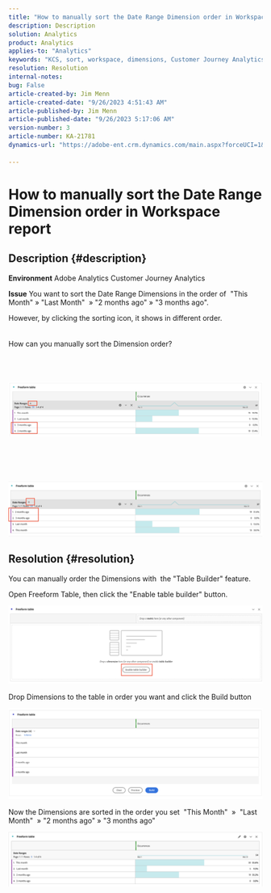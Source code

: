 ```yaml
---
title: "How to manually sort the Date Range Dimension order in Workspace report"
description: Description
solution: Analytics
product: Analytics
applies-to: "Analytics"
keywords: "KCS, sort, workspace, dimensions, Customer Journey Analytics, manually sort, Date Range Dimension, report, Adobe Analytics"
resolution: Resolution
internal-notes: 
bug: False
article-created-by: Jim Menn
article-created-date: "9/26/2023 4:51:43 AM"
article-published-by: Jim Menn
article-published-date: "9/26/2023 5:17:06 AM"
version-number: 3
article-number: KA-21781
dynamics-url: "https://adobe-ent.crm.dynamics.com/main.aspx?forceUCI=1&pagetype=entityrecord&etn=knowledgearticle&id=3a2f1c62-285c-ee11-be6f-6045bd006268"

---
```

# How to manually sort the Date Range Dimension order in Workspace report

## Description {#description}


<b>Environment</b>
 Adobe Analytics
 Customer Journey Analytics

<b>Issue</b>
 You want to sort the Date Range Dimensions in the order of  "This Month" » "Last Month"  » "2 months ago" » "3 months ago".

However, by clicking the sorting icon, it shows in different order.
<br><br><br>How can you manually sort the Dimension order?<br><br>
<br> <br><br>![](assets/___3b2f1c62-285c-ee11-be6f-6045bd006268___.png)<br><br> <br><br> <br><br>![](assets/___3d2f1c62-285c-ee11-be6f-6045bd006268___.png)

## Resolution {#resolution}


You can manually order the Dimensions with  the "Table Builder" feature.

Open Freeform Table, then click the "Enable table builder" button.

![](assets/d4eda136-2fcd-ed11-b597-6045bd006793.png)

Drop Dimensions to the table in order you want and click the Build button

![](assets/69497031-30cd-ed11-b597-6045bd006793.png)

Now the Dimensions are sorted in the order you set  "This Month"  »  "Last Month"  » "2 months ago" » "3 months ago"

![](assets/efb1744a-30cd-ed11-b597-6045bd006793.png)
